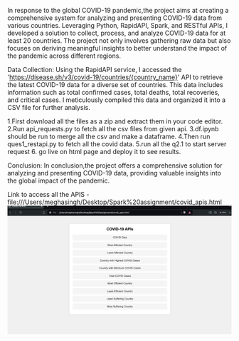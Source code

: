 In response to the global COVID-19 pandemic,the project aims at creating a comprehensive system for analyzing and presenting COVID-19 data from various countries. Leveraging Python, RapidAPI, Spark, and RESTful APIs, I developed a solution to collect, process, and analyze COVID-19 data for at least 20 countries. The project not only involves gathering raw data but also focuses on deriving meaningful insights to better understand the impact of the pandemic across different regions.

Data Collection:
Using the RapidAPI service, I accessed the 'https://disease.sh/v3/covid-19/countries/{country_name}' API to retrieve the latest COVID-19 data for a diverse set of countries. This data includes information such as total confirmed cases, total deaths, total recoveries, and critical cases. I meticulously compiled this data and organized it into a CSV file for further analysis.

1.First download all the files as a zip and extract them in your code editor. 
2.Run api_requests.py to fetch all the csv files from given api.
3.df.ipynb should be run to merge all the csv and make a dataframe.
4.Then run ques1_restapi.py to fetch all the covid data.
5.run all the q2.1 to start server request
6. go live on html page and deploy it to see results.

Conclusion:
In conclusion,the project offers a comprehensive solution for analyzing and presenting COVID-19 data, providing valuable insights into the global impact of the pandemic. 

Link to access all the APIS - file:///Users/meghasingh/Desktop/Spark%20assignment/covid_apis.html
![alt text](https://github.com/chauhanmegha0907/spark-assignment/blob/main/Screenshot%202024-03-29%20at%2012.47.03%20PM.png)
